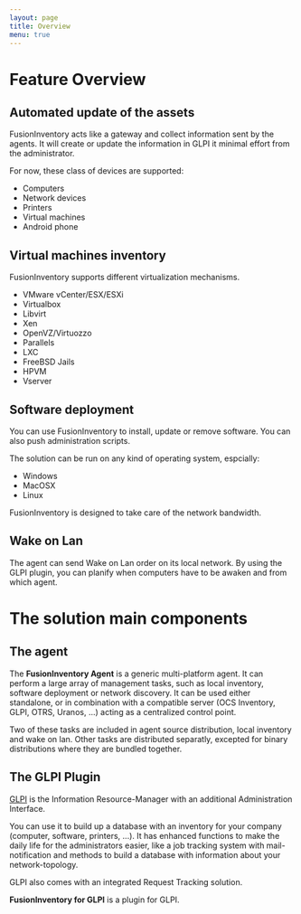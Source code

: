 ```yaml
---
layout: page
title: Overview
menu: true
---
```


# Feature Overview

## Automated update of the assets
FusionInventory acts like a gateway and collect information sent by the agents.
It will create or update the information in GLPI it minimal effort from the administrator.

For now, these class of devices are supported:

* Computers
* Network devices
* Printers
* Virtual machines
* Android phone

## Virtual machines inventory

FusionInventory supports different virtualization mechanisms.

* VMware vCenter/ESX/ESXi
* Virtualbox
* Libvirt
* Xen
* OpenVZ/Virtuozzo
* Parallels
* LXC
* FreeBSD Jails
* HPVM
* Vserver

## Software deployment

You can use FusionInventory to install, update or remove software. You can also push administration scripts.

The solution can be run on any kind of operating system, espcially:

* Windows
* MacOSX
* Linux

FusionInventory is designed to take care of the network bandwidth.

## Wake on Lan

The agent can send Wake on Lan order on its local network. By using the GLPI plugin, you can planify when computers have to be awaken and from which agent.

# The solution main components

## The agent

The __FusionInventory Agent__ is a generic multi-platform agent. It can perform a
large array of management tasks, such as local inventory, software deployment
or network discovery. It can be used either standalone, or in combination
with a compatible server (OCS Inventory, GLPI, OTRS, Uranos, ...) acting as a centralized
control point.

Two of these tasks are included in agent source distribution, local inventory
and wake on lan. Other tasks are distributed separatly, excepted for binary
distributions where they are bundled together.

## The GLPI Plugin

[GLPI](http://www.glpi-project.org) is the Information Resource-Manager with an additional Administration
Interface.

You can use it to build up a database with an inventory for your company
(computer, software, printers, ...). It has enhanced functions to make the
daily life for the administrators easier, like a job tracking system with
mail-notification and methods to build a database with information
about your network-topology.

GLPI also comes with an integrated Request Tracking solution.

__FusionInventory for GLPI__ is a plugin for GLPI.


